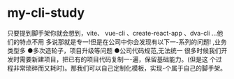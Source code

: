# my-cli-study
只要提到脚手架你就会想到，vite、 vue-cli 、create-react-app 、dva-cli ...他们的特点不用 多说那就是专一!但是在公司中你会发现有以下一-系列的问题! ,业务类型多 ●多次造轮子，项目升级等问题 ●公司代码规范,无法统一 很多时候我们开发时需要新建项目，把已有的项目代码复制一-遍，保留基础能力。(但是这 个过程非常琐碎而又耗时)。那我们可以自己定制化模板，实现-个属于自己的脚手架。
